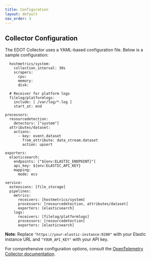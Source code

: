 ```yaml
---
title: Configuration
layout: default
nav_order: 3
---
```


## Collector Configuration

The EDOT Collector uses a YAML-based configuration file. Below is a sample configuration:

```
  hostmetrics/system:
    collection_interval: 30s
    scrapers:
      cpu:
      memory:
      disk:

  # Receiver for platform logs
  filelog/platformlogs:
    include: [ /var/log/*.log ]
    start_at: end

processors:
  resourcedetection:
    detectors: ["system"]
  attributes/dataset:
    actions:
      - key: event.dataset
        from_attribute: data_stream.dataset
        action: upsert

exporters:
  elasticsearch:
    endpoints: ["${env:ELASTIC_ENDPOINT}"]
    api_key: ${env:ELASTIC_API_KEY}
    mapping:
      mode: ecs

service:
  extensions: [file_storage]
  pipelines:
    metrics:
      receivers: [hostmetrics/system]
      processors: [resourcedetection, attributes/dataset]
      exporters: [elasticsearch]
    logs:
      receivers: [filelog/platformlogs]
      processors: [resourcedetection]
      exporters: [elasticsearch]

```

**Note**: Replace `"https://your-elastic-instance:9200"` with your Elastic instance URL and `"YOUR_API_KEY"` with your API key.

For comprehensive configuration options, consult the [OpenTelemetry Collector documentation](https://github.com/open-telemetry/opentelemetry-collector).




